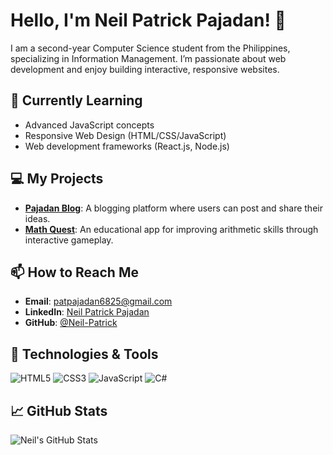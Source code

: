 # Hello, I'm Neil Patrick Pajadan! 👋

I am a second-year Computer Science student from the Philippines, specializing in Information Management. I’m passionate about web development and enjoy building interactive, responsive websites. 

## 🌱 Currently Learning
- Advanced JavaScript concepts
- Responsive Web Design (HTML/CSS/JavaScript)
- Web development frameworks (React.js, Node.js)

## 💻 My Projects
- **[Pajadan Blog](https://github.com/Neil-Patrick/Pajadan-Blog)**: A blogging platform where users can post and share their ideas.
- **[Math Quest](https://github.com/Neil-Patrick/Math-Quest)**: An educational app for improving arithmetic skills through interactive gameplay.

## 📫 How to Reach Me
- **Email**: [patpajadan6825@gmail.com](mailto:patpajadan6825@gmail.com)
- **LinkedIn**: [Neil Patrick Pajadan](https://www.linkedin.com/in/neil-patrick-pajadan-aa824b32a/)
- **GitHub**: [@Neil-Patrick](https://github.com/Neil-Patrick)

## 🔧 Technologies & Tools
![HTML5](https://img.shields.io/badge/-HTML5-E34F26?style=flat-square&logo=html5&logoColor=white)
![CSS3](https://img.shields.io/badge/-CSS3-1572B6?style=flat-square&logo=css3)
![JavaScript](https://img.shields.io/badge/-JavaScript-F7DF1E?style=flat-square&logo=javascript&logoColor=black)
![C#](https://img.shields.io/badge/-C%23-239120?style=flat-square&logo=c-sharp&logoColor=white)

## 📈 GitHub Stats
![Neil's GitHub Stats](https://github-readme-stats.vercel.app/api?username=Neil-Patrick&show_icons=true&theme=radical)
